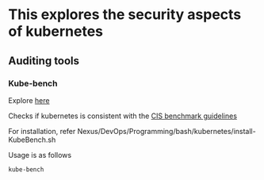 # This explores the security aspects of kubernetes



## Auditing tools

### Kube-bench

Explore [here](https://github.com/aquasecurity/kube-bench)

Checks if kubernetes is consistent with the [CIS benchmark guidelines](https://www.cisecurity.org/benchmark/kubernetes)

For installation, refer Nexus/DevOps/Programming/bash/kubernetes/install-KubeBench.sh

Usage is as follows

```bash
kube-bench 
```